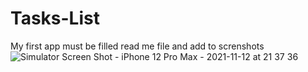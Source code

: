 # Tasks-List
My first app
must be filled read me file and add to screnshots
![Simulator Screen Shot - iPhone 12 Pro Max - 2021-11-12 at 21 37 36](https://user-images.githubusercontent.com/93982834/141608559-2ca148be-832d-436f-9fd8-9534a5f7a51a.png)
